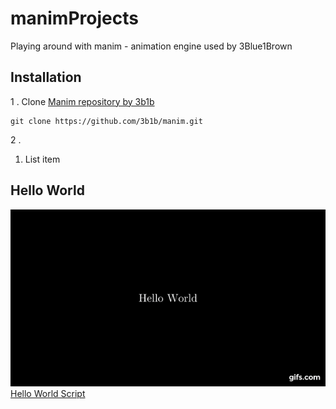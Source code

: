 # manimProjects
Playing around with manim - animation engine used by 3Blue1Brown
## Installation
1 . Clone [Manim repository by 3b1b](https://github.com/3b1b/manim) 

    git clone https://github.com/3b1b/manim.git
   
2 .

 1. List item

## Hello World
![Alt Text](https://github.com/sujay-mahadik/manimProjects/blob/master/gifs/hello_world.gif)
[Hello World Script](https://github.com/sujay-mahadik/manimProjects/blob/master/scripts/hello_world.py)
<!--stackedit_data:
eyJoaXN0b3J5IjpbMTU0NDM5MTY4Miw4NjM3MDM0NTZdfQ==
-->